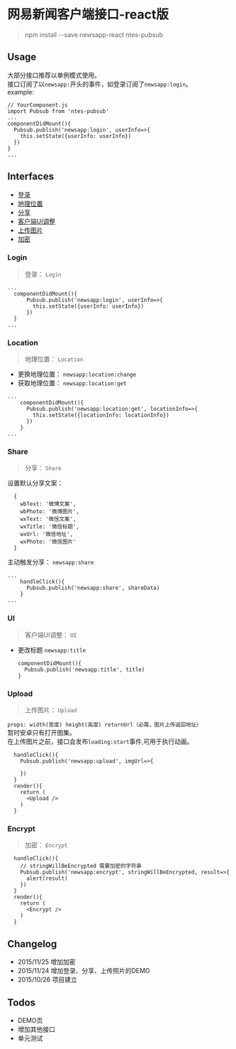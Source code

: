 # 网易新闻客户端接口-react版

> npm install --save newsapp-react ntes-pubsub

## Usage

大部分接口推荐以单例模式使用。  
接口订阅了以`newsapp:`开头的事件，如登录订阅了`newsapp:login`。  
example:

  ```
  // YourComponent.js
  import Pubsub from 'ntes-pubsub'
  ...
  componentDidMount(){
    Pubsub.publish('newsapp:login', userInfo=>{
      this.setState({userInfo: userInfo})
    })
  }
  ...
  ```

## Interfaces

- [登录](#login)
- [地理位置](#location)
- [分享](#share)
- [客户端UI调整](#ui)
- [上传图片](#upload)
- [加密](#encrypt)



### <a name="login"></a>Login
  > 登录： `Login`

  ```
  ...
    componentDidMount(){
        Pubsub.publish('newsapp:login', userInfo=>{
          this.setState({userInfo: userInfo})
        })
    }
  ...
  ```

### <a name="location"></a>Location
  > 地理位置： `Location`

  * 更换地理位置： `newsapp:location:change`
  * 获取地理位置： `newsapp:location:get`

  ```
  ...
      componentDidMount(){
        Pubsub.publish('newsapp:location:get', locationInfo=>{
          this.setState({locationInfo: locationInfo})
        })
      }
  ...
  ```

### <a name="share"></a>Share
  > 分享： `Share`

  设置默认分享文案：

  ```
    {
      wbText: '微博文案',
      wbPhoto: '微博图片',
      wxText: '微信文案',
      wxTitle: '微信标题',
      wxUrl: '微信地址',
      wxPhoto: '微信图片'
    }
  ```
  
  主动触发分享： `newsapp:share`

  ```
  ...
      handleClick(){
        Pubsub.publish('newsapp:share', shareData)
      }
  ...
  ```

### <a name="ui"></a>UI
  > 客户端UI调整： `UI`

  * 更改标题 `newsapp:title`
    ```
    componentDidMount(){
      Pubsub.publish('newsapp:title', title)
    }
    ```
    
### <a name="upload"></a>Upload
  > 上传图片： `Upload`

  `props: width(宽度) height(高度) returnUrl（必需，图片上传返回地址）`  
  暂时安卓只有打开图集。  
  在上传图片之前，接口会发布`loading:start`事件,可用于执行动画。  
  ```
    handleClick(){
      Pubsub.publish('newsapp:upload', imgUrl=>{
        
      })
    }
    render(){
      return (
        <Upload />
      )
    }
  ```

### <a name="encrypt"></a>Encrypt
  > 加密： `Encrypt`

  ```
    handleClick(){
      // stringWillBeEncrypted 需要加密的字符串
      Pubsub.publish('newsapp:encrypt', stringWillBeEncrypted, result=>{
        alert(result)
      })
    }
    render(){
      return (
        <Encrypt />
      )
    }
  ```

## Changelog
* 2015/11/25 增加加密
* 2015/11/24 增加登录、分享、上传照片的DEMO
* 2015/10/26 项目建立




## Todos
* DEMO页
* 增加其他接口
* 单元测试



